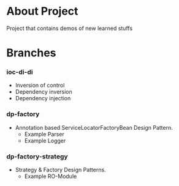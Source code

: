 # About Project

Project that contains demos of new learned stuffs

# Branches

### ioc-di-di
- Inversion of control
- Dependency inversion
- Dependency injection

### dp-factory
- Annotation based ServiceLocatorFactoryBean Design Pattern.
  - Example Parser
  - Example Logger

### dp-factory-strategy
- Strategy & Factory Design Patterns.
  - Example RO-Module
